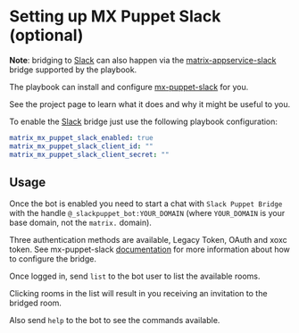 # Setting up MX Puppet Slack (optional)

**Note**: bridging to [Slack](https://slack.com) can also happen via the [matrix-appservice-slack](configuring-playbook-bridge-appservice-slack.md) bridge supported by the playbook.

The playbook can install and configure
[mx-puppet-slack](https://github.com/Sorunome/mx-puppet-slack) for you.

See the project page to learn what it does and why it might be useful to you.

To enable the [Slack](https://slack.com/) bridge just use the following
playbook configuration:


```yaml
matrix_mx_puppet_slack_enabled: true
matrix_mx_puppet_slack_client_id: ""
matrix_mx_puppet_slack_client_secret: ""
```


## Usage

Once the bot is enabled you need to start a chat with `Slack Puppet Bridge` with
the handle `@_slackpuppet_bot:YOUR_DOMAIN` (where `YOUR_DOMAIN` is your base
domain, not the `matrix.` domain).

Three authentication methods are available, Legacy Token, OAuth and xoxc token.
See mx-puppet-slack [documentation](https://github.com/Sorunome/mx-puppet-slack)
for more information about how to configure the bridge.

Once logged in, send `list` to the bot user to list the available rooms.

Clicking rooms in the list will result in you receiving an invitation to the
bridged room.

Also send `help` to the bot to see the commands available.
